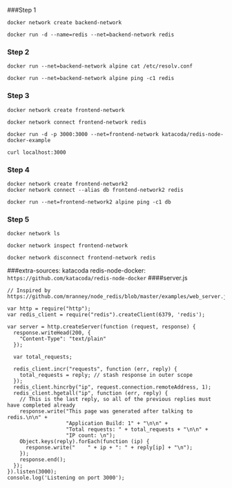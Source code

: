 ###Step 1
```
docker network create backend-network
```
```
docker run -d --name=redis --net=backend-network redis
```
### Step 2
```
docker run --net=backend-network alpine cat /etc/resolv.conf
```
```
docker run --net=backend-network alpine ping -c1 redis
```
### Step 3
```
docker network create frontend-network
```
```
docker network connect frontend-network redis
```
```
docker run -d -p 3000:3000 --net=frontend-network katacoda/redis-node-docker-example
```
```
curl localhost:3000
```
### Step 4
```
docker network create frontend-network2
docker network connect --alias db frontend-network2 redis
```
```
docker run --net=frontend-network2 alpine ping -c1 db
```

### Step 5
```
docker network ls
```
```
docker network inspect frontend-network
```
```
docker network disconnect frontend-network redis
```

###extra-sources:
katacoda redis-node-docker: 
```https://github.com/katacoda/redis-node-docker```
####server.js
```
// Inspired by https://github.com/mranney/node_redis/blob/master/examples/web_server.js

var http = require("http");
var redis_client = require("redis").createClient(6379, 'redis');

var server = http.createServer(function (request, response) {
  response.writeHead(200, {
    "Content-Type": "text/plain"
  });

  var total_requests;

  redis_client.incr("requests", function (err, reply) {
    total_requests = reply; // stash response in outer scope
  });
  redis_client.hincrby("ip", request.connection.remoteAddress, 1);
  redis_client.hgetall("ip", function (err, reply) {
    // This is the last reply, so all of the previous replies must have completed already
    response.write("This page was generated after talking to redis.\n\n" +
                   "Application Build: 1" + "\n\n" + 
                   "Total requests: " + total_requests + "\n\n" +
                   "IP count: \n");
    Object.keys(reply).forEach(function (ip) {
      response.write("    " + ip + ": " + reply[ip] + "\n");
    });
    response.end();
  });
}).listen(3000);
console.log('Listening on port 3000');
```